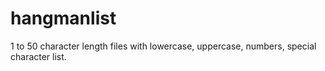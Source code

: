 # hangmanlist
1 to 50 character length files with lowercase, uppercase, numbers, special character list.
